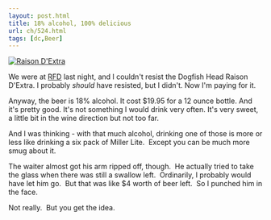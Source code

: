 ```yaml
---
layout: post.html
title: 18% alcohol, 100% delicious
url: ch/524.html
tags: [dc,Beer]
---
```

[![Raison D'Extra](http://farm2.static.flickr.com/1060/584124131_321bd0b700_m.jpg)](http://www.flickr.com/photos/thetejon/584124131/)

We were at [RFD](http://www.lovethebeer.com/rfd.html) last night, and I couldn't resist the Dogfish Head Raison D'Extra. I probably _should_ have resisted, but I didn't. Now I'm paying for it.

Anyway, the beer is 18% alcohol. It cost $19.95 for a 12 ounce bottle. And it's pretty good. It's not something I would drink very often. It's very sweet, a little bit in the wine direction but not too far.

And I was thinking - with that much alcohol, drinking one of those is more or less like drinking a six pack of Miller Lite.  Except you can be much more smug about it.

The waiter almost got his arm ripped off, though.  He actually tried to take the glass when there was still a swallow left.  Ordinarily, I probably would have let him go.  But that was like $4 worth of beer left.  So I punched him in the face.

Not really.  But you get the idea.
